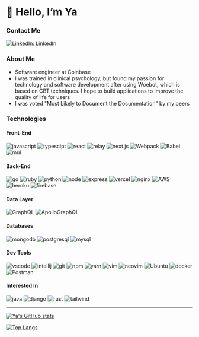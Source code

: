 # 👋 Hello, I’m Ya

### Contact Me

[![LinkedIn: LinkedIn](https://img.shields.io/badge/-LinkedIn-blue?style=flat-square&logo=Linkedin&logoColor=white)](https://www.linkedin.com/in/ya-liu1/)

### About Me

- Software engineer at Coinbase
- I was trained in clinical psychology, but found my passion for technology and software development after using Woebot, which is based on CBT techniques. I hope to build applications to improve the quality of life for users
- I was voted "Most Likely to Document the Documentation" by my peers

### Technologies

#### Front-End

![javascript](https://img.shields.io/badge/JavaScript-323330?style=for-the-badge&logo=javascript&logoColor=F7DF1E)
![typescipt](https://img.shields.io/badge/TypeScript-007ACC?style=for-the-badge&logo=typescript&logoColor=white)
![react](https://img.shields.io/badge/React-20232A?style=for-the-badge&logo=react&logoColor=61DAFB)
![relay](https://img.shields.io/badge/relay-F26B00?style=for-the-badge&logo=relay&logoColor=white)
![next.js](https://img.shields.io/badge/next.js-000000?style=for-the-badge&logo=nextdotjs&logoColor=white)
![Webpack](https://img.shields.io/badge/webpack-%238DD6F9.svg?style=for-the-badge&logo=webpack&logoColor=black)
![Babel](https://img.shields.io/badge/Babel-F9DC3e?style=for-the-badge&logo=babel&logoColor=black)
![mui](https://img.shields.io/badge/Material--UI-0081CB?style=for-the-badge&logo=material-ui&logoColor=white)

#### Back-End

![go](https://img.shields.io/badge/Go-00ADD8?style=for-the-badge&logo=go&logoColor=white)
![ruby](https://img.shields.io/badge/Ruby-CC342D?style=for-the-badge&logo=ruby&logoColor=white)
![python](https://img.shields.io/badge/Python-3776AB?style=for-the-badge&logo=python&logoColor=white)
![node](https://img.shields.io/badge/Node.js-339933?style=for-the-badge&logo=nodedotjs&logoColor=white)
![express](https://img.shields.io/badge/Express.js-000000?style=for-the-badge&logo=express&logoColor=white)
![vercel](https://img.shields.io/badge/Vercel-000000?style=for-the-badge&logo=vercel&logoColor=white)
![nginx](https://img.shields.io/badge/Nginx-009639?style=for-the-badge&logo=nginx&logoColor=white)
![AWS](https://img.shields.io/badge/Amazon_AWS-FF9900?style=for-the-badge&logo=amazonaws&logoColor=white)
![heroku](https://img.shields.io/badge/Heroku-430098?style=for-the-badge&logo=heroku&logoColor=white)
![firebase](https://img.shields.io/badge/firebase-ffca28?style=for-the-badge&logo=firebase&logoColor=black)

#### Data Layer

![GraphQL](https://img.shields.io/badge/-GraphQL-E10098?style=for-the-badge&logo=graphql&logoColor=white)
![ApolloGraphQL](https://img.shields.io/badge/Apollo%20GraphQL-311C87?&style=for-the-badge&logo=Apollo%20GraphQL&logoColor=white)

#### Databases

![mongodb](https://img.shields.io/badge/MongoDB-4EA94B?style=for-the-badge&logo=mongodb&logoColor=white)
![postgresql](https://img.shields.io/badge/PostgreSQL-316192?style=for-the-badge&logo=postgresql&logoColor=white)
![mysql](https://img.shields.io/badge/MySQL-00000F?style=for-the-badge&logo=mysql&logoColor=white)

#### Dev Tools

![vscode](https://img.shields.io/badge/Visual_Studio_Code-0078D4?style=for-the-badge&logo=visual%20studio%20code&logoColor=white)
![intellij](https://img.shields.io/badge/IntelliJ_IDEA-000000.svg?style=for-the-badge&logo=intellij-idea&logoColor=white)
![git](https://img.shields.io/badge/Git-F05032?style=for-the-badge&logo=git&logoColor=white)
![npm](https://img.shields.io/badge/npm-CB3837?style=for-the-badge&logo=npm&logoColor=white)
![yarn](https://img.shields.io/badge/Yarn-2C8EBB?style=for-the-badge&logo=yarn&logoColor=white)
![vim](https://img.shields.io/badge/VIM-%2311AB00.svg?&style=for-the-badge&logo=vim&logoColor=white)
![neovim](https://img.shields.io/badge/NeoVim-%2357A143.svg?&style=for-the-badge&logo=neovim&logoColor=white)
![Ubuntu](https://img.shields.io/badge/Ubuntu-E95420?style=for-the-badge&logo=ubuntu&logoColor=white)
![docker](https://img.shields.io/badge/Docker-2CA5E0?style=for-the-badge&logo=docker&logoColor=white)
![Postman](https://img.shields.io/badge/Postman-FF6C37?style=for-the-badge&logo=postman&logoColor=white)

#### Interested In

![java](https://img.shields.io/badge/Java-ED8B00?style=for-the-badge&logo=java&logoColor=white)
![django](https://img.shields.io/badge/Django-092E20?style=for-the-badge&logo=django&logoColor=white)
![rust](https://img.shields.io/badge/Rust-black?style=for-the-badge&logo=rust&logoColor=#E57324)
![tailwind](https://img.shields.io/badge/Tailwind_CSS-38B2AC?style=for-the-badge&logo=tailwind-css&logoColor=white)

<!---
ya-liu/ya-liu is a ✨ special ✨ repository because its `README.md` (this file) appears on your GitHub profile.
You can click the Preview link to take a look at your changes.
--->

---

[![Ya's GitHub stats](https://github-readme-stats.vercel.app/api?username=ya-liu&hide=stars,issues&count_private=true&show_icons=true&theme=swift)](https://github.com/anuraghazra/github-readme-stats)

[![Top Langs](https://github-readme-stats.vercel.app/api/top-langs/?username=ya-liu&layout=compact)](https://github.com/anuraghazra/github-readme-stats)
